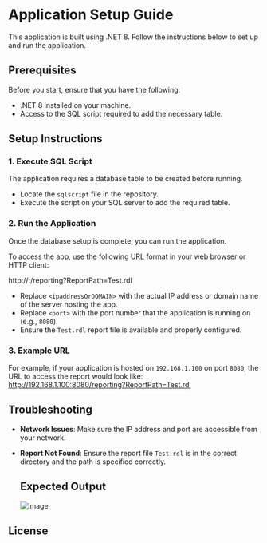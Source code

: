 # Application Setup Guide

This application is built using .NET 8. Follow the instructions below to set up and run the application.

## Prerequisites

Before you start, ensure that you have the following:

- .NET 8 installed on your machine.
- Access to the SQL script required to add the necessary table.

## Setup Instructions

### 1. Execute SQL Script

The application requires a database table to be created before running. 

- Locate the `sqlscript` file in the repository.
- Execute the script on your SQL server to add the required table.

### 2. Run the Application

Once the database setup is complete, you can run the application. 

To access the app, use the following URL format in your web browser or HTTP client:

http://<ipaddressOrDOMAIN>:<port>/reporting?ReportPath=Test.rdl
- Replace `<ipaddressOrDOMAIN>` with the actual IP address or domain name of the server hosting the app.
- Replace `<port>` with the port number that the application is running on (e.g., `8080`).
- Ensure the `Test.rdl` report file is available and properly configured.

### 3. Example URL

For example, if your application is hosted on `192.168.1.100` on port `8080`, the URL to access the report would look like:
http://192.168.1.100:8080/reporting?ReportPath=Test.rdl
## Troubleshooting

- **Network Issues**: Make sure the IP address and port are accessible from your network.
- **Report Not Found**: Ensure the report file `Test.rdl` is in the correct directory and the path is specified correctly.

  ## Expected Output

  ![image](https://github.com/user-attachments/assets/f3b2eb55-78c6-42f1-808e-d5776b5b2f40)


## License
